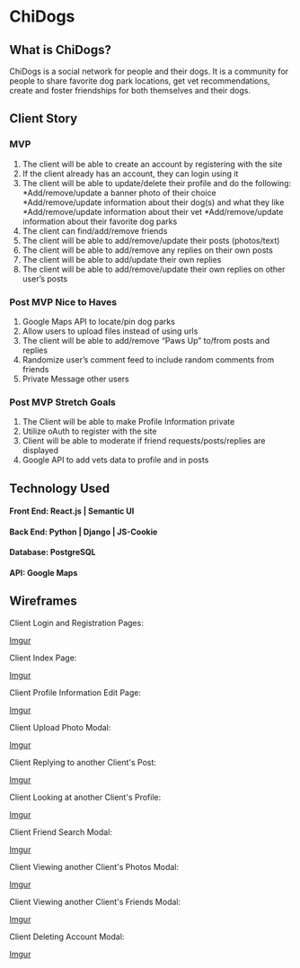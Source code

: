 # ChiDogs #

## What is ChiDogs? ##

ChiDogs is a social network for people and their dogs. It is a community for people to share favorite dog park locations, get vet recommendations, create and foster friendships for both themselves and their dogs. 

## Client Story ##

### MVP ###

1. The client will be able to create an account by registering with the site
2. If the client already has an account, they can login using it
3. The client will be able to update/delete their profile and do the following:
	*Add/remove/update a banner photo of their choice
	*Add/remove/update information about their dog(s) and what they like
	*Add/remove/update information about their vet
	*Add/remove/update information about their favorite dog parks
4. The client can find/add/remove friends
5. The client will be able to add/remove/update their posts (photos/text)
6. The client will be able to add/remove any replies on their own posts
7. The client will be able to add/update their own replies
8. The client will be able to add/remove/update their own replies on other user’s posts

### Post MVP Nice to Haves ###

1. Google Maps API to locate/pin dog parks
2. Allow users to upload files instead of using urls
3. The client will be able to add/remove “Paws Up” to/from posts and replies
4. Randomize user’s comment feed to include random comments from friends
5. Private Message other users

### Post MVP Stretch Goals ###

1. The Client will be able to make Profile Information private
2. Utilize oAuth to register with the site
3. Client will be able to moderate if friend requests/posts/replies are displayed
4. Google API to add vets data to profile and in posts 

## Technology Used ##

#### Front End: React.js | Semantic UI ####

#### Back End: Python | Django | JS-Cookie ####

#### Database: PostgreSQL ####

#### API: Google Maps ####

## Wireframes ##

Client Login and Registration Pages:

[Imgur](https://i.imgur.com/di1VLQ6.png)

Client Index Page:

[Imgur](https://i.imgur.com/hUlbSIP.png)

Client Profile Information Edit Page:

[Imgur](https://i.imgur.com/BtYXJvb.png)

Client Upload Photo Modal:

[Imgur](https://i.imgur.com/rmWRSyk.png)

Client Replying to another Client's Post:

[Imgur](https://i.imgur.com/lT8nHOD.png)

Client Looking at another Client's Profile:

[Imgur](https://i.imgur.com/orl5zBC.png)

Client Friend Search Modal:

[Imgur](https://i.imgur.com/dfLsxIl.png)

Client Viewing another Client's Photos Modal:

[Imgur](https://i.imgur.com/kOitw6Y.png)

Client Viewing another Client's Friends Modal:

[Imgur](https://i.imgur.com/qehSj3q.png)

Client Deleting Account Modal:

[Imgur](https://i.imgur.com/OxYGTx2.png)








































